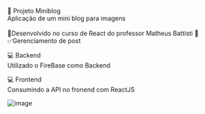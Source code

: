 🚀 Projeto Miniblog</br>
Aplicação de um mini blog para imagens</br>
</br>
🚧Desenvolvido no curso de React do professor Matheus Battisti 🚧</br>
✅Gerenciamento de post </br>


💻 Backend </br>
Utilizado o FireBase como Backend </br>


💻 Frontend</br>
Consumindo a API no fronend com ReactJS</br>


![image](https://user-images.githubusercontent.com/20055120/199080844-72d47ba4-9a8f-450f-8368-75318af17985.png)
